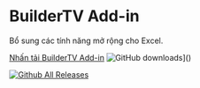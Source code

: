 # BuilderTV Add-in
Bổ sung các tính năng mở rộng cho Excel.

[Nhấn tải BuilderTV Add-in](https://github.com/buildertv/BuilderTV-Add-in/releases/download/BuilderTV_Add-in/BuilderTV.zip)
![GitHub downloads](https://img.shields.io/github/downloads/buildertv/BuilderTV-Add-in/total)]()

[![Github All Releases](https://img.shields.io/github/downloads/buildertv/BuilderTV-Add-in/total.svg)]()



